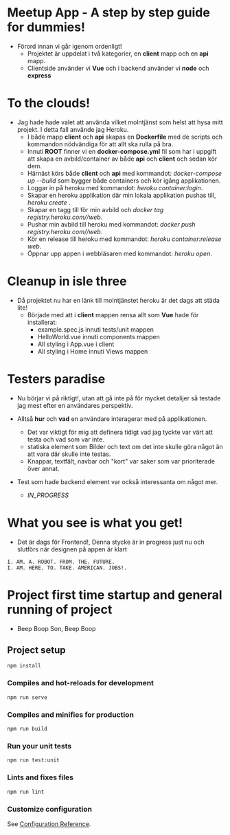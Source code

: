 # Meetup App - A step by step guide for dummies!

- Förord innan vi går igenom ordenligt!
	- Projektet är uppdelat i två kategorier, en **client** mapp och en **api** mapp.
	- Clientside använder vi **Vue** och i backend använder vi **node** och **express**

# To the clouds!

- Jag hade hade valet att använda vilket molntjänst som helst att hysa mitt projekt. I detta fall använde jag Heroku.
	- I både mapp **client** och **api** skapas en **Dockerfile** med de scripts och kommandon nödvändiga för att allt ska rulla på bra.
	- Innuti **ROOT** finner vi en **docker-compose.yml** fil som har i uppgift att skapa en avbild/container av både **api** och **client** och sedan kör dem.
	- Härnäst körs både **client** och **api** med kommandot: *docker-compose up --build* som bygger både containers och kör igång applikationen.
	- Loggar in på heroku med kommandot: *heroku container:login*.
	- Skapar en heroku applikation där min lokala applikation pushas till, *heroku create <APP-NAME>*.
  	- Skapar en tagg till för min avbild och *docker tag <imageName> registry.heroku.com/<APP-NAME>/web*.
  	- Pushar min avbild till heroku med kommandot: *docker push registry.heroku.com/<APP-NAME>/web*.
  	- Kör en release till heroku med kommandot: *heroku container:release web*.
  	- Öppnar upp appen i webbläsaren med kommandot: *heroku open*.

# Cleanup in isle three

- Då projektet nu har en länk till molntjänstet heroku är det dags att städa lite!
	- Började med att i **client** mappen rensa allt som **Vue** hade för installerat:
		- example.spec.js innuti tests/unit mappen
		- HelloWorld.vue  innuti components mappen
		- All styling i App.vue i client
		- All styling i Home innuti Views mappen


# Testers paradise

- Nu börjar vi på riktigt!, utan att gå inte på för mycket detalijer så testade jag mest efter en användares perspektiv. 

- Alltså **hur** och **vad** en användare interagerar med på applikationen.
	- Det var viktigt för mig att definera tidigt vad jag tyckte var värt att testa och vad som var inte.
	- statiska element som Bilder och text om det inte skulle göra något än att vara där skulle inte testas.
	- Knappar, textfält, navbar och "kort" var saker som var prioriterade över annat.

- Test som hade backend element var också interessanta om något mer.
	- *IN_PROGRESS*

# What you see is what you get!

- Det är dags för Frontend!, Denna stycke är in progress just nu och slutförs när designen på appen är klart

```
I. AM. A. ROBOT. FROM. THE. FUTURE.
I. AM. HERE. TO. TAKE. AMERICAN. JOBS!.
```


# Project first time startup and general running of project

- Beep Boop Son, Beep Boop

## Project setup
```
npm install
```

### Compiles and hot-reloads for development
```
npm run serve
```

### Compiles and minifies for production
```
npm run build
```

### Run your unit tests
```
npm run test:unit
```

### Lints and fixes files
```
npm run lint
```

### Customize configuration
See [Configuration Reference](https://cli.vuejs.org/config/).

